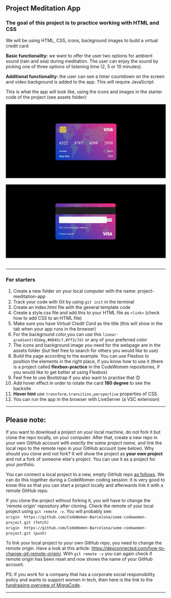 ## Project Meditation App

### The goal of this project is to practice working with HTML and CSS

We will be using HTML, CSS, icons, background images to build a virtual credit card

**Basic functionality:** we want to offer the user two options for ambient sound (rain and sea) during meditation. The user can enjoy the sound by picking one of three options of listening time (2, 5 or 10 minutes).

**Additional functionality:** the user can see a timer countdown on the screen and video background is added to the app. This will require JavaScript.

This is what the app will look like, using the icons and images in the starter code of the project (see assets folder):  

<img src="/sample front.png" width="600" /> 
<img src="/sample back.png " width="600" /> 

---

### For starters

1. Create a new folder on your local computer with the name: project-meditation-app
1. Track your code with Git by using `git init` in the terminal
1. Create an index.html file with the general template code
1. Create a style.css file and add this to your HTML file as `<link>` (check how to add CSS to an HTML file)
1. Make sure you have *Virtual Credit Card* as the title (this will show in the tab when your app runs in the browser)
1. For the background color,you can  use this `linear-gradient(45deg,#0045c7,#ff2c7d)` or any of your preferred color
1. The icons and background image you need for the webpage are in the assets folder (but feel free to search for others you would like to use)
1. Build the page according to the example. You can use Flexbox to position the elements in the right place, if you know how to use it (there is a project called **flexbox-practice** in the CodeWomen repositories, if you would like to get better at using Flexbox)
1. Feel free to use Bootstrap if you also want to practise that 😊
1. Add hover effect in order to rotate the card **180 degree** to see the backsite 
1. **Hover hint** use `transform,transition,perspective` properties of CSS.
1. You can run the app in the browser with LiveServer (a VSC extension)

---



## Please note:
If you want to download a project on your local machine, do not fork it but clone the repo locally, on your computer. After that, create a new repo in your own GitHub account *with exactly the same project name*, and link the local repo to the remote repo in your GitHub account (see below). Why should you clone and not fork? It will show the project as **your own project** and not a fork of someone else's project. You can use it as a project for your portfolio.

You can connect a local project to a new, empty GitHub repo [as follows](https://docs.github.com/en/github/importing-your-projects-to-github/adding-an-existing-project-to-github-using-the-command-line). We can do this together during a CodeWomen coding session: it is very good to know this so that you can start a project locally and afterwards link it with a remote GitHub repo.

If you clone the project without forking it, you will have to change the 'remote origin' repository after cloning. Check the remote of your local project using `git remote -v`. You will probably see:  
`origin  https://github.com/CodeWomen-Barcelona/some-codewomen-project.git (fetch)`  
`origin  https://github.com/CodeWomen-Barcelona/some-codewomen-project.git (push)`

To link your local project to your own GitHub repo, you need to change the remote origin. Have a look at this article: https://devconnected.com/how-to-change-git-remote-origin/. With `git remote -v` you can again check if remote origin has been reset and now shows the name of your GitHub account.

PS: if you work for a company that has a corporate social responsibility policy and wants to support women in tech, then here is the link to the [fundraising overview of MigraCode](https://docs.google.com/spreadsheets/d/1Zs-Mmi39bcjVw2U-iEQWSHSjkb-EmET-j1WB2oJF45Q/edit#gid=0).

---
